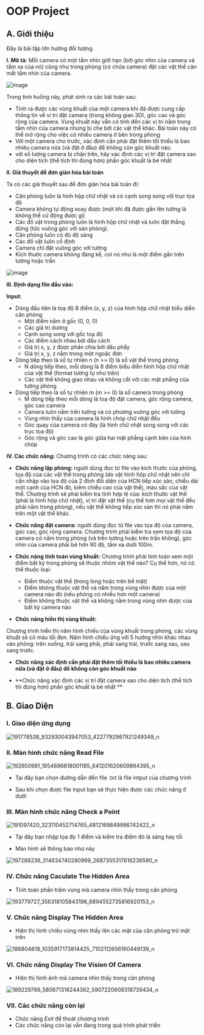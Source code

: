 # OOP Project

## A. Giới thiệu
Đây là bài tập lớn hướng đối tượng.

**I. Mô tả:**
Mỗi camera có một tầm nhìn giới hạn (bởi góc nhìn của camera và tầm xa của nó) cũng như trong phòng (có chứa camera) đặt các vật thể cản mất tầm nhìn của camera.

![image](https://user-images.githubusercontent.com/48614539/120887325-5016fd80-c61c-11eb-84f5-e54f77e3557d.png)

Trong tình huống này, phát sinh ra các bài toán sau:

- Tính ra được các vùng khuất của một camera khi đã được cung cấp thông tin về vị trí đặt camera (trong không gian 3D), góc cao và góc rộng của camera. Vùng khuất này vẫn có tính đến các vị trí nằm trong tầm nhìn của camera nhưng bị che bởi các vật thể khác. Bài toán này có thể mở rộng cho việc có nhiều camera ở bên trong phòng
- Với một camera cho trước, xác định cần phải đặt thêm tối thiểu là bao nhiêu camera nữa (và đặt ở đâu) để không còn góc khuất nào.
- với số lượng camera bị chặn trên, hãy xác định các vị trí đặt camera sao cho diện tích (thể tích thì đúng hơn) phần góc khuất là bé nhất

**II. Giả thuyết để đơn giản hóa bài toán**

Ta có các giả thuyết sau để đơn giản hóa bài toán đi:

- Căn phòng luôn là hình hộp chữ nhật và có cạnh song song với trục tọa độ
- Camera không tự động xoay được (một khi đã được gắn lên tường là không thể cử động được gì)
- Các đồ vật trong phòng luôn là hình hộp chữ nhật và luôn đặt thẳng đứng (tức vuông góc với sàn phòng). 
- Căn phòng luôn có đủ độ sáng
- Các đồ vật luôn cố định
- Camera chỉ đặt vuông góc với tường 
- Kích thước camera không đáng kể, coi nó như là một điểm gắn trên tường hoặc trần

![image](https://user-images.githubusercontent.com/48614539/120887346-6cb33580-c61c-11eb-86bb-d6eb41c0ac29.png)

**III. Định dạng file đầu vào:**

 **Input:**
 
- Dòng đầu tiên là toạ độ 8 điểm (x, y, z) của hình hộp chữ nhật biểu diễn căn phòng
  - Một điểm nằm ở gốc (0, 0, 0)
  - Các giá trị dương
  - Cạnh song song với gốc toạ độ
  - Các điểm cách nhau bởi dấu cách
  - Giá trị x, y, z được phân chia bởi dấu phẩy
  - Giá trị x, y, z nằm trong một ngoặc đơn
- Dòng tiếp theo là số tự nhiên n (n >= 0) là số vật thể trong phòng
  - N dòng tiếp theo, mỗi dòng là 8 điểm biểu diễn hình hộp chữ nhật của vật thể (format tương tự như trên)
  - Các vật thể không giao nhau và không cắt với các mặt phẳng của tường phòng
- Dòng tiếp theo là số tự nhiên m (m >= 0) là số camera trong phòng
  - M dòng tiếp theo mỗi dòng là toạ độ đặt camera, góc rộng camera, góc cao camera
  - Camera luôn nằm trên tường và có phương vuông góc với tường
  - Vùng nhìn thấy của camera là hình chóp chữ nhật đều
  - Góc quay của camera có đáy (là hình chữ nhật song song với các trục toạ độ)
  - Góc rộng và góc cao là góc giữa hai mặt phẳng cạnh bên của hình chóp

**IV. Các chức năng:**
Chương trình có các chức năng sau:

- **Chức năng lập phòng:** người dùng đọc từ file vào kích thước của phòng, tọa độ của các vật thể trong phòng (do vật hình hộp chữ nhật nên chỉ cần nhập vào tọa độ của 2 đỉnh đối diện của HCN tiếp xúc sàn, chiều dài một cạnh của HCN đó, kiêm chiều cao của vật thể), màu sắc của vật thể. Chương trình sẽ phải kiểm tra tính hợp lệ của: kích thước vật thể (phải là hình hộp chữ nhật), vị trí đặt vật thể (cụ thể hơn mọi vật thể đều phải nằm trong phòng), nếu vật thể không tiếp xúc sàn thì nó phải nằm trên một vật thể khác.

- **Chức năng đặt camera:** người dùng đọc từ file vào tọa độ của camera, góc cao, góc rộng camera. Chương trình phải kiểm tra xem tọa độ của camera có nằm trong phòng (và trên tường hoặc trên trần không), góc nhìn của camera phải bé hơn 90 độ, tầm xa dưới 100m. 

- **Chức năng tính toán vùng khuất:** Chương trình phải tính toán xem một điểm bất kỳ trong phòng sẽ thuộc nhóm vật thể nào? Cụ thể hơn, nó có thể thuộc loại: 
  - Điểm thuộc vật thể (trong lòng hoặc trên bề mặt)
  - Điểm không thuộc vật thể và nằm trong vùng nhìn được của một camera nào đó (nếu phòng có nhiều hơn một camera)
  - Điểm không thuộc vật thể và không nằm trong vùng nhìn được của bất kỳ camera nào

- **Chức năng hiển thị vùng khuất:**

Chương trình hiển thị năm hình chiếu của vùng khuất trong phòng, các vùng khuất sẽ có màu tối đen. Năm hình chiếu ứng với 5 hướng nhìn khác nhau vào phòng: trên xuống, trái sang phải, phải sang trái, trước sang sau, sau sang trước.

- **Chức năng xác định cần phải đặt thêm tối thiểu là bao nhiêu camera nữa (và đặt ở đâu) để không còn góc khuất nào**

- **Chức năng xác định các vị trí đặt camera sao cho diện tích (thể tích thì đúng hơn) phần góc khuất là bé nhất **


## B. Giao Diện
### I. Giao diện ứng dụng 

![191778538_932930043947053_4227792987921249349_n](https://user-images.githubusercontent.com/48614539/120886396-eb59a400-c617-11eb-965e-9aeed82c539c.png)

### II. Màn hình chức năng Read File

![192650981_1954896618001185_641201620609894395_n](https://user-images.githubusercontent.com/48614539/120886447-2c51b880-c618-11eb-8a43-1eff085f7323.png)

- Tại đây bạn chọn đường dẫn đến file .txt là file intput của chương trình

- Sau khi chọn được file input bạn sẽ thực hiện được các chức năng ở dưới 

### III. Màn hình chức năng Check a Point 

![191097420_323110452714765_4812169849986742422_n](https://user-images.githubusercontent.com/48614539/120886510-94a09a00-c618-11eb-919b-c1acbca7bfc3.png)

- Tại đây bạn nhập tọa đọ 1 điểm và kiểm tra điểm đó là sáng hay tối 

- Màn hình sẽ thông báo như này 

![197288236_314634740280999_2687355317616238590_n](https://user-images.githubusercontent.com/48614539/120886639-290afc80-c619-11eb-839e-1dd63e1ece40.png)


### IV. Chức năng Caculate The Hidden Area

- Tính toán phần trăm vùng mà camera nhìn thấy trong căn phòng 

![193779727_356318105843196_6894552735816920153_n](https://user-images.githubusercontent.com/48614539/120886680-4dff6f80-c619-11eb-8656-52314be799cc.png)

### V. Chức năng Display The Hidden Area

- Hiện thị hình chiếu vùng nhìn thấy lên các mặt của căn phòng trừ mặt trên 

![188804818_1035917173814425_7102112656160449139_n](https://user-images.githubusercontent.com/48614539/120886748-b77f7e00-c619-11eb-871b-4bdff47087fc.png)

### VI. Chức năng Display The Vision Of Camera 

- Hiện thị hình ảnh mà camera nhìn thấy trong căn phòng 

![189229766_580671316244362_5907220608318739434_n](https://user-images.githubusercontent.com/48614539/120886776-de3db480-c619-11eb-8f0e-3d3ee5be6b54.png)

### VII. Các chức năng còn lại 
- Chức năng *Exit* để thoát chương trình
- Các chức năng còn lại vẫn đang trong quá trình phát triển 
